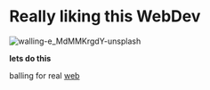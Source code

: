 
# Really liking this WebDev

![walling-e_MdMMKrgdY-unsplash](https://user-images.githubusercontent.com/79047179/129488328-b5766f0d-1b98-40ac-906b-c706662b39f6.jpg)

**lets do this**


balling for real
[web](https://streamii.de)
